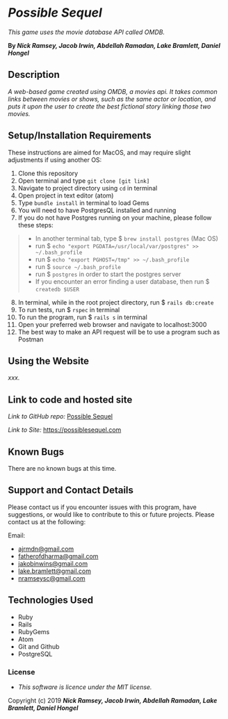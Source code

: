 # _Possible Sequel_


 _This game uses the movie database API called OMDB._

 **By _Nick Ramsey, Jacob Irwin, Abdellah Ramadan, Lake Bramlett, Daniel Hongel_**

## Description

_A web-based game created using OMDB, a movies api. It takes common links between movies or shows, such as the same actor or location, and puts it upon the user to create the best fictional story linking those two movies._

## Setup/Installation Requirements

 These instructions are aimed for MacOS, and may require slight adjustments if using another OS:
1. Clone this repository
2. Open terminal and type `git clone [git link]`
3. Navigate to project directory using `cd` in terminal
4. Open project in text editor (atom)
5. Type `bundle install` in terminal to load Gems
6. You will need to have PostgresQL installed and running
7. If you do not have Postgres running on your machine, please follow these steps:
 > - In another terminal tab, type $ `brew install postgres` (Mac OS)
 > - run $ `echo "export PGDATA=/usr/local/var/postgres" >> ~/.bash_profile`
 > - run $ `echo "export PGHOST=/tmp" >> ~/.bash_profile`
 > - run $ `source ~/.bash_profile`
 > - run $ `postgres` in order to start the postgres server
 > - If you encounter an error finding a user database, then run $ `createdb $USER`
8. In terminal, while in the root project directory, run $ `rails db:create`
9. To run tests, run $ `rspec` in terminal
10. To run the program, run $ `rails s` in terminal
11. Open your preferred web browser and navigate to localhost:3000
12. The best way to make an API request will be to use a program such as Postman

## Using the Website

_xxx._

## Link to code and hosted site

_Link to GitHub repo:_
[Possible Sequel](https://github.com/jIrwinCline/possible-sequel.git)

_Link to Site:_
https://possiblesequel.com

## Known Bugs

There are no known bugs at this time.

## Support and Contact Details

Please contact us if you encounter issues with this program, have suggestions, or would like to contribute to this or future projects. Please contact us at the following:

Email:
- ajrmdn@gmail.com
- fatherofdharma@gmail.com
- jakobinwins@gmail.com
- lake.bramlett@gmail.com
- nramseysc@gmail.com

## Technologies Used

* Ruby
* Rails
* RubyGems
* Atom
* Git and Github
* PostgreSQL

### License

* _This software is licence under the MIT license._

Copyright (c) 2019 **_Nick Ramsey, Jacob Irwin, Abdellah Ramadan, Lake Bramlett, Daniel Hongel_**
